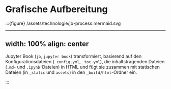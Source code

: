 # Grafische Aufbereitung


:::{figure} /assets/technologie/jb-process.mermaid.svg

---
width: 100%
align: center
---

Jupyter Book (`jb`, `jupyter book`) transformiert, basierend auf den
Konfigurationsdateien (`_config.yml`, `_toc.yml`), die inhaltstragenden Dateien
(`.md`- und `.ipynb`-Dateien) in HTML und fügt sie zusammen mit statischen
Dateien (in `_static` und `assets`) in den `_build/html`-Ordner ein.

:::
